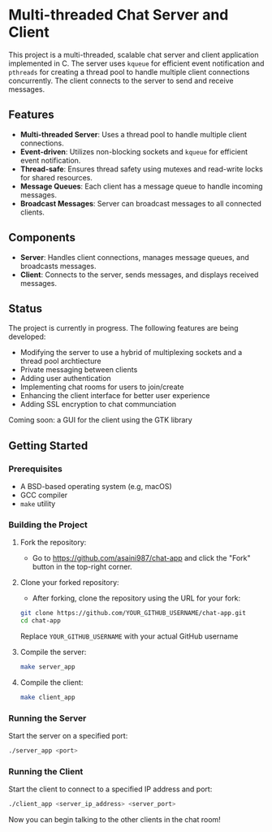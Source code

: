 # Multi-threaded Chat Server and Client

This project is a multi-threaded, scalable chat server and client application implemented in C. The server uses `kqueue` for efficient event notification and `pthreads` for creating a thread pool to handle multiple client connections concurrently. The client connects to the server to send and receive messages.

## Features

- **Multi-threaded Server**: Uses a thread pool to handle multiple client connections.
- **Event-driven**: Utilizes non-blocking sockets and `kqueue` for efficient event notification.
- **Thread-safe**: Ensures thread safety using mutexes and read-write locks for shared resources.
- **Message Queues**: Each client has a message queue to handle incoming messages.
- **Broadcast Messages**: Server can broadcast messages to all connected clients.

## Components

- **Server**: Handles client connections, manages message queues, and broadcasts messages.
- **Client**: Connects to the server, sends messages, and displays received messages.

## Status

The project is currently in progress. The following features are being developed:

- Modifying the server to use a hybrid of multiplexing sockets and a thread pool archtiecture
- Private messaging between clients
- Adding user authentication
- Implementing chat rooms for users to join/create
- Enhancing the client interface for better user experience
- Adding SSL encryption to chat communciation

Coming soon: a GUI for the client using the GTK library

## Getting Started

### Prerequisites

- A BSD-based operating system (e.g, macOS)
- GCC compiler
- `make` utility

### Building the Project

1. Fork the repository:
    - Go to https://github.com/asaini987/chat-app and click the "Fork" button in the top-right corner.

2. Clone your forked repository:
    - After forking, clone the repository using the URL for your fork:
    ```sh
    git clone https://github.com/YOUR_GITHUB_USERNAME/chat-app.git
    cd chat-app
    ```
    Replace `YOUR_GITHUB_USERNAME` with your actual GitHub username

3. Compile the server:
    ```sh
    make server_app
    ```

4. Compile the client:
    ```sh
    make client_app
    ```

### Running the Server

Start the server on a specified port:
```sh
./server_app <port>
```

### Running the Client

Start the client to connect to a specified IP address and port:
```sh
./client_app <server_ip_address> <server_port>
```

Now you can begin talking to the other clients in the chat room!
